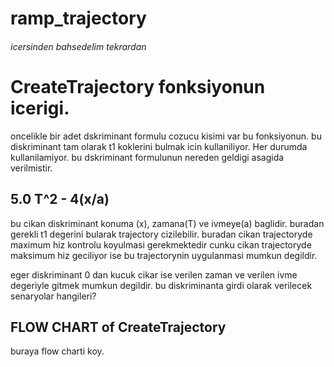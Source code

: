 # ramp_trajectory


















###### icersinden bahsedelim tekrardan

# CreateTrajectory fonksiyonun icerigi.


oncelikle bir adet dskriminant formulu cozucu kisimi var bu fonksiyonun. bu diskriminant tam olarak t1 koklerini bulmak icin kullaniliyor. Her durumda kullanilamiyor. bu dskriminant formulunun nereden geldigi asagida verilmistir.

## 5.0    T^2 - 4(x/a)

bu cikan diskriminant konuma (x), zamana(T) ve ivmeye(a) baglidir. buradan gerekli t1 degerini bularak trajectory cizilebilir. buradan cikan trajectoryde maximum hiz kontrolu koyulmasi gerekmektedir cunku cikan trajectoryde maksimum hiz geciliyor ise bu trajectorynin uygulanmasi mumkun degildir.

eger diskriminant 0 dan kucuk cikar ise verilen zaman ve verilen ivme degeriyle gitmek mumkun degildir.
bu diskriminanta girdi olarak verilecek senaryolar hangileri?



## FLOW CHART of CreateTrajectory
buraya flow charti koy.


